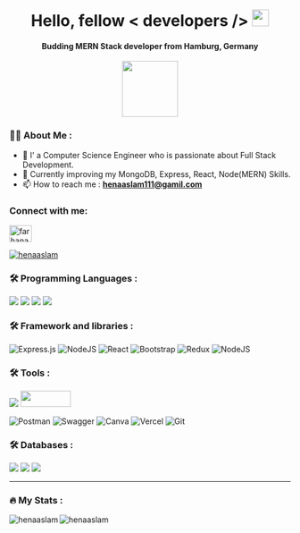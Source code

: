 

  <h1 align="center">
  Hello, fellow < developers />
  <img src="https://media.giphy.com/media/hvRJCLFzcasrR4ia7z/giphy.gif" width="30px"/>
  <h4 align="center">Budding MERN Stack developer from Hamburg, Germany </h4>
  <div align="center">
   <img src="https://media.giphy.com/media/9PhdJO4CMfyfXDCnko/giphy.gif" width="100"/>
  </div>
 
  <img src="https://komarev.com/ghpvc/?username=HenaAslam&style=flat-square&color=blue" alt=""/>
</h1>

<div>


### :woman_technologist: About Me :



- :telescope: I' a Computer Science Engineer who is passionate about Full Stack Development.
- :seedling:  Currently improving my MongoDB, Express, React, Node(MERN) Skills.
- :mailbox: How to reach me : **henaaslam111@gamil.com**
</div>
<h3 align="left">Connect with me:</h3>
<p align="left">
<a href="https://www.linkedin.com/in/hena-asslam/" target="blank"><img align="center" src="https://raw.githubusercontent.com/rahuldkjain/github-profile-readme-generator/master/src/images/icons/Social/linked-in-alt.svg" alt="farhanarafi7" height="30" width="40" /></a>
</p>
<p align="left"> <a href="https://github.com/ryo-ma/github-profile-trophy"><img src="https://github-profile-trophy.vercel.app/?username=HenaAslam&title=Commits,PullRequest,Repositories,Issues&theme=onedark" alt="henaaslam" /></a> </p>

### :hammer_and_wrench: Programming Languages :

<p>
 <img src="https://img.shields.io/badge/TypeScript-007ACC?style=for-the-badge&logo=typescript&logoColor=white" />
   <img src="https://img.shields.io/badge/JavaScript-323330?style=for-the-badge&logo=javascript&logoColor=F7DF1E" />
  <img src="https://img.shields.io/badge/HTML5-E34F26?style=for-the-badge&logo=html5&logoColor=white" />
  <img src="https://img.shields.io/badge/CSS3-1572B6?style=for-the-badge&logo=css3&logoColor=white" />
 
</p>

### :hammer_and_wrench: Framework and libraries :
<p>


  
  ![Express.js](https://img.shields.io/badge/express.js-%23404d59.svg?style=for-the-badge&logo=express&logoColor=%2361DAFB) 
  ![NodeJS](https://img.shields.io/badge/node.js-6DA55F?style=for-the-badge&logo=node.js&logoColor=white) 
  ![React](https://img.shields.io/badge/react-%2320232a.svg?style=for-the-badge&logo=react&logoColor=%2361DAFB) 
  ![Bootstrap](https://img.shields.io/badge/bootstrap-%23563D7C.svg?style=for-the-badge&logo=bootstrap&logoColor=white)
  ![Redux](https://img.shields.io/badge/redux-%23593d88.svg?style=for-the-badge&logo=redux&logoColor=white)
  ![NodeJS](https://img.shields.io/badge/node.js-6DA55F?style=for-the-badge&logo=node.js&logoColor=white)
  
 
 
 
</p>


### :hammer_and_wrench: Tools :

<p>
   <img src="https://img.shields.io/badge/Visual_Studio_Code-0078D4?style=for-the-badge&logo=visual%20studio%20code&logoColor=white" />
  <img src="https://a11ybadges.com/badge?logo=railway" height="29" width="90"/>
  
  
  ![Postman](https://img.shields.io/badge/Postman-FF6C37?style=for-the-badge&logo=postman&logoColor=white)
  ![Swagger](https://img.shields.io/badge/-Swagger-%23Clojure?style=for-the-badge&logo=swagger&logoColor=white)
  ![Canva](https://img.shields.io/badge/Canva-%2300C4CC.svg?style=for-the-badge&logo=Canva&logoColor=white)
  ![Vercel](https://img.shields.io/badge/vercel-%23000000.svg?style=for-the-badge&logo=vercel&logoColor=white)
  ![Git](https://a11ybadges.com/badge?logo=git)


  
  
  
</p>


### :hammer_and_wrench: Databases :
<p>
  <img src="https://img.shields.io/badge/MySQL-00000F?style=for-the-badge&logo=mysql&logoColor=white" />
  <img src="https://img.shields.io/badge/PostgreSQL-316192?style=for-the-badge&logo=postgresql&logoColor=white" />
  <img src="https://img.shields.io/badge/MongoDB-4EA94B?style=for-the-badge&logo=mongodb&logoColor=white" />

</p>




---
### :fire: My Stats :



<p><img align="left" src="https://github-readme-stats.vercel.app/api/top-langs?username=HenaAslam&show_icons=true&locale=en&layout=compact" alt="henaaslam" /></p>

<p><img align="center" src="https://github-readme-streak-stats.herokuapp.com/?user=HenaAslam&" alt="henaaslam" /></p>


  



